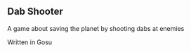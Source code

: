 Dab Shooter
----------

A game about saving the planet by shooting dabs at enemies

Written in Gosu
